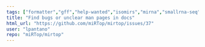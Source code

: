 ```yaml
---
tags: ["formatter","gff","help-wanted","isomirs","mirna","smallrna-seq"]
title: "Find bugs or unclear man pages in docs"
html_url: "https://github.com/miRTop/mirtop/issues/37"
user: "lpantano"
repo: "miRTop/mirtop"
---
```


